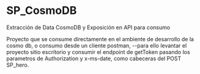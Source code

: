 # SP_CosmoDB
Extracción de Data CosmoDB y Exposición en API para consumo

Proyecto que se consume directamente en el ambiente de desarrollo de la cosmo db, o consumo desde un cliente postman,
--para ello levantar el proyecto sitio escritorio y consumir el endpoint de getToken pasando los parametros de Authorization y x-ms-date, como cabeceras del POST SP_hero.
